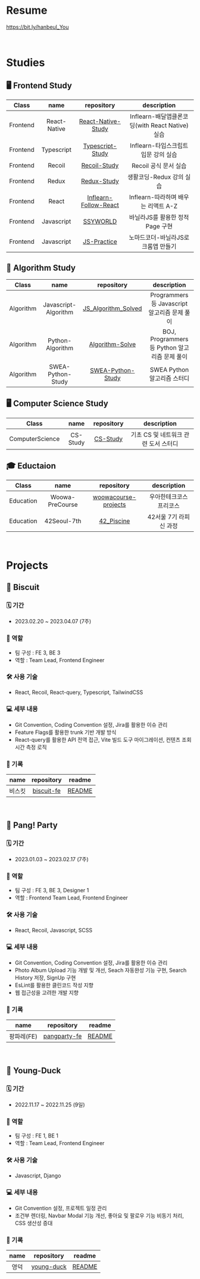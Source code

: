 # Resume

https://bit.ly/hanbeul_You

<br>

# Studies

## 🖥️ Frontend Study

|   Class  |    name      |                               repository                                     |                 description                   |
| :------: | :----------: | :--------------------------------------------------------------------------: | :-------------------------------------------: |
| Frontend | React-Native | [React-Native-Study](https://github.com/hanbeulYou/react-native-study)       | Inflearn-배달앱클론코딩(with React Native) 실습 |
| Frontend | Typescript   | [Typescript-Study](https://github.com/hanbeulYou/typescript-study)           | Inflearn-타입스크립트 입문 강의 실습            |
| Frontend | Recoil       | [Recoil-Study](https://github.com/hanbeulYou/recoil-study)                   | Recoil 공식 문서 실습                          |
| Frontend | Redux        | [Redux-Study](https://github.com/hanbeulYou/redux-study)                     | 생활코딩-Redux 강의 실습                       |
| Frontend | React        | [Inflearn-Follow-React](https://github.com/hanbeulYou/inflearn-follow-react) | Inflearn-따라하며 배우는 리액트 A-Z             |
| Frontend | Javascript   | [SSYWORLD](https://github.com/hanbeulYou/SSYWORLD)                           | 바닐라JS를 활용한 정적 Page 구현                |
| Frontend | Javascript   | [JS-Practice](https://github.com/hanbeulYou/JS_Practice)                     | 노마드코더-바닐라JS로 크롬앱 만들기              |


## 🧠 Algorithm Study

|   Class   |         name         |                               repository                                 |                 description                 |
| :-------: | :------------------: | :----------------------------------------------------------------------: | :-----------------------------------------: |
| Algorithm | Javascript-Algorithm | [JS_Algorithm_Solved](https://github.com/hanbeulYou/JS_Algorithm_Solved) | Programmers 등 Javascript 알고리즘 문제 풀이  |
| Algorithm | Python-Algorithm     | [Algorithm-Solve](https://github.com/hanbeulYou/Algorithm_Solve)         | BOJ, Programmers 등 Python 알고리즘 문제 풀이 |
| Algorithm | SWEA-Python-Study    | [SWEA-Python-Study](https://github.com/hanbeulYou/SWEA-Python-Study)     | SWEA Python 알고리즘 스터디                  |

## 🖥 Computer Science Study

|      Class      |   name   |                       repository                   |             description            |
| :-------------: | :------: | :------------------------------------------------: | :--------------------------------: |
| ComputerScience | CS-Study | [CS-Study](https://github.com/hanbeulYou/CS_STUDY) | 기초 CS 및 네트워크 관련 도서 스터디  |

## 🎓 Eductaion

|   Class   |       name       |                                 repository                                 |      description       |
| :-------: | :--------------: | :------------------------------------------------------------------------: | :--------------------: |
| Education | Woowa-PreCourse  | [woowacourse-projects](https://github.com/hanbeulYou/woowacourse-projects) | 우아한테크코스 프리코스  |
| Education | 42Seoul-7th      | [42_Piscine](https://github.com/hanbeulYou/42_Piscine)                     | 42서울 7기 라피신 과정  |

<br>

# Projects

## 🍪 Biscuit

### 🗓 기간

- 2023.02.20 ~ 2023.04.07 (7주)

### 👥 역할

- 팀 구성 : FE 3, BE 3
- 역할 : Team Lead, Frontend Engineer

### 🛠 사용 기술

- React, Recoil, React-query, Typescript, TailwindCSS

### 💻 세부 내용

- Git Convention, Coding Convention 설정, Jira를 활용한 이슈 관리
- Feature Flags를 활용한 trunk 기반 개발 방식
- React-query를 활용한 API 전역 접근, Vite 빌드 도구 마이그레이션, 컨텐츠 조회 시간 측정 로직

### 📝 기록

| name  |                          repository                          |                                    readme                                       |
| :---: | :----------------------------------------------------------: | :-----------------------------------------------------------------------------: |
| 비스킷 | [biscuit-fe](https://github.com/biscuit-today/v1-frontend)   | [README](https://github.com/biscuit-today/.github/blob/main/profile/README.md) |

<br>

## 🎉 Pang! Party

### 🗓 기간

- 2023.01.03 ~ 2023.02.17 (7주)

### 👥 역할

- 팀 구성 : FE 3, BE 3, Designer 1
- 역할 : Frontend Team Lead, Frontend Engineer

### 🛠 사용 기술

- React, Recoil, Javascript, SCSS

### 💻 세부 내용

- Git Convention, Coding Convention 설정, Jira를 활용한 이슈 관리
- Photo Album Upload 기능 개발 및 개선, Seach 자동완성 기능 구현, Search History 저장, SignUp 구현
- EsLint를 활용한 클린코드 작성 지향
- 웹 접근성을 고려한 개발 지향

### 📝 기록

|    name    |                          repository                          |                                  readme                                      |
| :--------: | :----------------------------------------------------------: | :--------------------------------------------------------------------------: |
| 팡파레(FE) | [pangparty-fe](https://github.com/nyong-nyong/pangparty-fe)  | [README](https://github.com/nyong-nyong/.github/blob/main/profile/README.md) |

<br>

## 🍿 Young-Duck

### 🗓 기간

- 2022.11.17 ~ 2022.11.25 (9일)

### 👥 역할

- 팀 구성 : FE 1, BE 1
- 역할 : Team Lead, Frontend Engineer

### 🛠 사용 기술

- Javascript, Django

### 💻 세부 내용

- Git Convention 설정, 프로젝트 일정 관리
- 조건부 렌더링, Navbar Modal 기능 개선, 좋아요 및 팔로우 기능 비동기 처리, CSS 생산성 증대

### 📝 기록

| name |                       repository                       |                                   readme                                |
| :--: | :----------------------------------------------------: | :---------------------------------------------------------------------: |
| 영덕 | [young-duck](https://github.com/hanbeulYou/young-duck) | [README](https://github.com/hanbeulYou/young-duck/blob/master/README.md) |
